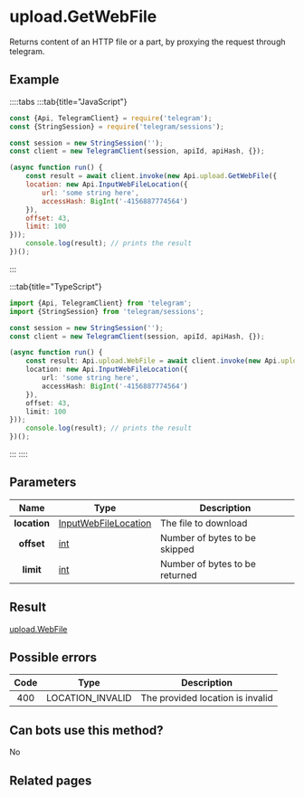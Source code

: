 # upload.GetWebFile

Returns content of an HTTP file or a part, by proxying the request through telegram.



## Example

::::tabs
:::tab{title="JavaScript"}
```js
const {Api, TelegramClient} = require('telegram');
const {StringSession} = require('telegram/sessions');

const session = new StringSession('');
const client = new TelegramClient(session, apiId, apiHash, {});

(async function run() {
    const result = await client.invoke(new Api.upload.GetWebFile({
    location: new Api.InputWebFileLocation({
        url: 'some string here',
        accessHash: BigInt('-4156887774564')
    }),
    offset: 43,
    limit: 100
}));
    console.log(result); // prints the result
})();
```
:::

:::tab{title="TypeScript"}
```ts
import {Api, TelegramClient} from 'telegram';
import {StringSession} from 'telegram/sessions';

const session = new StringSession('');
const client = new TelegramClient(session, apiId, apiHash, {});

(async function run() {
    const result: Api.upload.WebFile = await client.invoke(new Api.upload.GetWebFile({
    location: new Api.InputWebFileLocation({
        url: 'some string here',
        accessHash: BigInt('-4156887774564')
    }),
    offset: 43,
    limit: 100
}));
    console.log(result); // prints the result
})();
```
:::
::::



## Parameters

| Name | Type | Description |
| :--: | ---- | ----------- |
| **location** | [InputWebFileLocation](https://core.telegram.org/type/InputWebFileLocation) | The file to download 
| **offset** | [int](https://core.telegram.org/type/int) | Number of bytes to be skipped 
| **limit** | [int](https://core.telegram.org/type/int) | Number of bytes to be returned 


## Result

[upload.WebFile](https://core.telegram.org/type/upload.WebFile)



## Possible errors

| Code | Type | Description |
| :--: | ---- | ----------- |
| 400 | LOCATION\_INVALID | The provided location is invalid 


## Can bots use this method?

No

## Related pages



